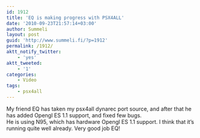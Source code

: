 ```yaml
---
id: 1912
title: 'EQ is making progress with PSX4ALL'
date: '2010-09-23T21:57:14+03:00'
author: Summeli
layout: post
guid: 'http://www.summeli.fi/?p=1912'
permalink: /1912/
aktt_notify_twitter:
    - 'yes'
aktt_tweeted:
    - '1'
categories:
    - Video
tags:
    - psx4all
---
```


My friend EQ has taken my psx4all dynarec port source, and after that he has added Opengl ES 1.1 support, and fixed few bugs.  
He is using N95, which has hardware Opengl ES 1.1 support. I think that it’s running quite well already. Very good job EQ!  
<object height="385" width="480"><param name="movie" value="http://www.youtube.com/v/AD_bs4O1eFo?fs=1&hl=en_US"></param><param name="allowFullScreen" value="true"></param><param name="allowscriptaccess" value="always"></param><embed allowfullscreen="true" allowscriptaccess="always" height="385" src="http://www.youtube.com/v/AD_bs4O1eFo?fs=1&hl=en_US" type="application/x-shockwave-flash" width="480"></embed></object>